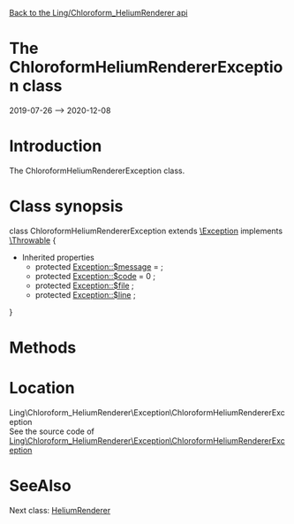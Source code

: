 [Back to the Ling/Chloroform_HeliumRenderer api](https://github.com/lingtalfi/Chloroform_HeliumRenderer/blob/master/doc/api/Ling/Chloroform_HeliumRenderer.md)



The ChloroformHeliumRendererException class
================
2019-07-26 --> 2020-12-08






Introduction
============

The ChloroformHeliumRendererException class.



Class synopsis
==============


class <span class="pl-k">ChloroformHeliumRendererException</span> extends [\Exception](http://php.net/manual/en/class.exception.php) implements [\Throwable](http://php.net/manual/en/class.throwable.php) {

- Inherited properties
    - protected  [Exception::$message](#property-message) =  ;
    - protected  [Exception::$code](#property-code) = 0 ;
    - protected  [Exception::$file](#property-file) ;
    - protected  [Exception::$line](#property-line) ;

}






Methods
==============






Location
=============
Ling\Chloroform_HeliumRenderer\Exception\ChloroformHeliumRendererException<br>
See the source code of [Ling\Chloroform_HeliumRenderer\Exception\ChloroformHeliumRendererException](https://github.com/lingtalfi/Chloroform_HeliumRenderer/blob/master/Exception/ChloroformHeliumRendererException.php)



SeeAlso
==============
Next class: [HeliumRenderer](https://github.com/lingtalfi/Chloroform_HeliumRenderer/blob/master/doc/api/Ling/Chloroform_HeliumRenderer/HeliumRenderer.md)<br>
